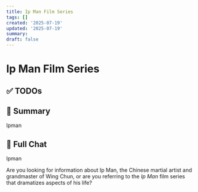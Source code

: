 ```yaml
---
title: Ip Man Film Series
tags: []
created: '2025-07-19'
updated: '2025-07-19'
summary:
draft: false
---
```


# Ip Man Film Series

## ✅ TODOs


## 📌 Summary
Ipman

## 🧠 Full Chat


Ipman

Are you looking for information about Ip Man, the Chinese martial artist and grandmaster of Wing Chun, or are you referring to the *Ip Man* film series that dramatizes aspects of his life?
